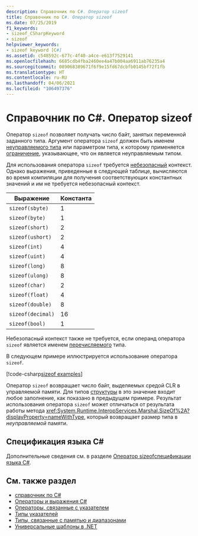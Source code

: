 ```yaml
---
description: Справочник по C#. Оператор sizeof
title: Справочник по C#. Оператор sizeof
ms.date: 07/25/2019
f1_keywords:
- sizeof_CSharpKeyword
- sizeof
helpviewer_keywords:
- sizeof keyword [C#]
ms.assetid: c548592c-677c-4f40-a4ce-e613f7529141
ms.openlocfilehash: 6685cdb4fba2460ee4a47b004aa6911ab76235a4
ms.sourcegitcommit: 089068389671f6f9e15fd67dcbfb0145bf72f1fb
ms.translationtype: HT
ms.contentlocale: ru-RU
ms.lasthandoff: 04/06/2021
ms.locfileid: "106497376"
---
```

# <a name="sizeof-operator-c-reference"></a>Справочник по C#. Оператор sizeof

Оператор `sizeof` позволяет получать число байт, занятых переменной заданного типа. Аргумент оператора `sizeof` должен быть именем [неуправляемого типа](../builtin-types/unmanaged-types.md) или параметром типа, к которому применяется [ограничение](../../programming-guide/generics/constraints-on-type-parameters.md#unmanaged-constraint), указывающее, что он является неуправляемым типом.

Для использования оператора `sizeof` требуется [небезопасный](../keywords/unsafe.md) контекст. Однако выражения, приведенные в следующей таблице, вычисляются во время компиляции для получения соответствующих константных значений и им не требуется небезопасный контекст.

|Выражение|Константа|
|---------|---------------|
|`sizeof(sbyte)`|1|
|`sizeof(byte)`|1|
|`sizeof(short)`|2|
|`sizeof(ushort)`|2|
|`sizeof(int)`|4|
|`sizeof(uint)`|4|
|`sizeof(long)`|8|
|`sizeof(ulong)`|8|
|`sizeof(char)`|2|
|`sizeof(float)`|4|
|`sizeof(double)`|8|
|`sizeof(decimal)`|16|
|`sizeof(bool)`|1|

Небезопасный контекст также не требуется, если операнд оператора `sizeof` является именем [перечисляемого](../builtin-types/enum.md) типа.

В следующем примере иллюстрируется использование оператора `sizeof`.

[!code-csharp[sizeof examples](snippets/shared/SizeOfOperator.cs)]

Оператор `sizeof` возвращает число байт, выделяемых средой CLR в управляемой памяти. Для типов [структуры](../builtin-types/struct.md) в это значение входит любое заполнение, как показано в предыдущем примере. Результат использования оператора `sizeof` может отличаться от результата работы метода <xref:System.Runtime.InteropServices.Marshal.SizeOf%2A?displayProperty=nameWithType>, который возвращает размер типа в *неуправляемой* памяти.

## <a name="c-language-specification"></a>Спецификация языка C#

Дополнительные сведения см. в разделе [Оператор sizeof](~/_csharplang/spec/unsafe-code.md#the-sizeof-operator)[спецификации языка C#](~/_csharplang/spec/introduction.md).

## <a name="see-also"></a>См. также раздел

- [справочник по C#](../index.md)
- [Операторы и выражения C#](index.md)
- [Операторы, связанные с указателем](pointer-related-operators.md)
- [Типы указателей](../unsafe-code.md#pointer-types)
- [Типы, связанные с памятью и диапазонами](../../../standard/memory-and-spans/index.md)
- [Универсальные шаблоны в .NET](../../../standard/generics/index.md)
